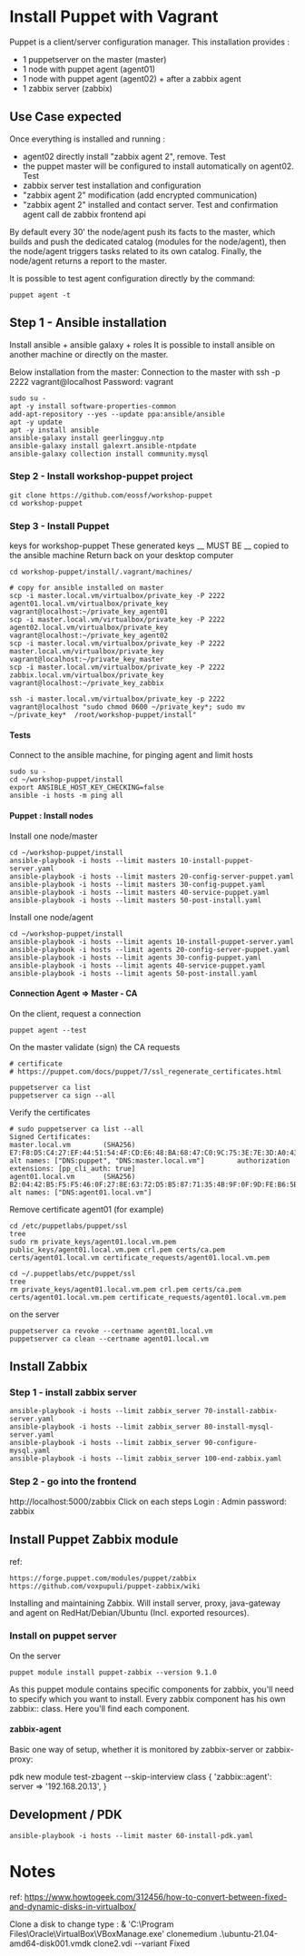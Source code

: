 # Install Puppet with Vagrant
Puppet is a client/server configuration manager.
This installation provides :
 - 1 puppetserver on the master (master)
 - 1 node with puppet agent (agent01)
 - 1 node with puppet agent (agent02) + after a zabbix agent
 - 1 zabbix server (zabbix)

## Use Case expected
Once everything is installed and running : 
 - agent02 directly install "zabbix agent 2", remove. Test
 - the puppet master will be configured to install automatically on agent02. Test
 - zabbix server test installation and configuration
 - "zabbix agent 2" modification (add encrypted communication)
 - "zabbix agent 2" installed and contact server. Test and confirmation agent call de zabbix frontend api

By default every 30' the node/agent push its facts to the master, which builds and push the dedicated catalog (modules for the node/agent), then the node/agent triggers tasks related to its own catalog. Finally, the node/agent returns a report to the master.

It is possible to test agent configuration directly by the command:
````
puppet agent -t
````

## Step 1 - Ansible installation
Install ansible + ansible galaxy + roles
It is possible to install ansible on another machine or directly on the master.

Below installation from the master:
Connection to the master with ssh -p 2222 vagrant@localhost
Password: vagrant
````
sudo su -
apt -y install software-properties-common
add-apt-repository --yes --update ppa:ansible/ansible
apt -y update
apt -y install ansible
ansible-galaxy install geerlingguy.ntp
ansible-galaxy install galexrt.ansible-ntpdate
ansible-galaxy collection install community.mysql
````

### Step 2 - Install workshop-puppet project
````
git clone https://github.com/eossf/workshop-puppet
cd workshop-puppet
````

### Step 3 - Install Puppet
keys for workshop-puppet
These generated keys __ MUST BE __ copied to the ansible machine
Return back on your desktop computer
````
cd workshop-puppet/install/.vagrant/machines/

# copy for ansible installed on master
scp -i master.local.vm/virtualbox/private_key -P 2222 agent01.local.vm/virtualbox/private_key vagrant@localhost:~/private_key_agent01
scp -i master.local.vm/virtualbox/private_key -P 2222 agent02.local.vm/virtualbox/private_key vagrant@localhost:~/private_key_agent02
scp -i master.local.vm/virtualbox/private_key -P 2222 master.local.vm/virtualbox/private_key vagrant@localhost:~/private_key_master
scp -i master.local.vm/virtualbox/private_key -P 2222 zabbix.local.vm/virtualbox/private_key vagrant@localhost:~/private_key_zabbix

ssh -i master.local.vm/virtualbox/private_key -p 2222 vagrant@localhost "sudo chmod 0600 ~/private_key*; sudo mv ~/private_key*  /root/workshop-puppet/install"
````

#### Tests
Connect to the ansible machine, for pinging agent and limit hosts
````
sudo su -
cd ~/workshop-puppet/install
export ANSIBLE_HOST_KEY_CHECKING=false
ansible -i hosts -m ping all
````

#### Puppet : Install nodes
Install one node/master

````
cd ~/workshop-puppet/install
ansible-playbook -i hosts --limit masters 10-install-puppet-server.yaml
ansible-playbook -i hosts --limit masters 20-config-server-puppet.yaml
ansible-playbook -i hosts --limit masters 30-config-puppet.yaml
ansible-playbook -i hosts --limit masters 40-service-puppet.yaml
ansible-playbook -i hosts --limit masters 50-post-install.yaml
````

Install one node/agent
````
cd ~/workshop-puppet/install
ansible-playbook -i hosts --limit agents 10-install-puppet-server.yaml
ansible-playbook -i hosts --limit agents 20-config-server-puppet.yaml
ansible-playbook -i hosts --limit agents 30-config-puppet.yaml
ansible-playbook -i hosts --limit agents 40-service-puppet.yaml
ansible-playbook -i hosts --limit agents 50-post-install.yaml
````

#### Connection Agent => Master - CA 
On the client, request a connection 
````
puppet agent --test
````

On the master validate (sign) the CA requests
````
# certificate
# https://puppet.com/docs/puppet/7/ssl_regenerate_certificates.html

puppetserver ca list
puppetserver ca sign --all
````

Verify the certificates
````
# sudo puppetserver ca list --all
Signed Certificates:
master.local.vm        (SHA256)  E7:F8:D5:C4:27:EF:44:51:54:4F:CD:E6:48:BA:68:47:C0:9C:75:3E:7E:3D:A0:43:39:8E:94:C5:5B:70:CB:D5 alt names: ["DNS:puppet", "DNS:master.local.vm"]        authorization extensions: [pp_cli_auth: true]
agent01.local.vm       (SHA256)  B2:04:42:B5:F5:F5:46:0F:27:8E:63:72:D5:B5:87:71:35:4B:9F:0F:9D:FE:B6:5B:DC:DE:4E:A8:8F:D6:92:17 alt names: ["DNS:agent01.local.vm"]
````

Remove certificate agent01 (for example)
````
cd /etc/puppetlabs/puppet/ssl
tree
sudo rm private_keys/agent01.local.vm.pem public_keys/agent01.local.vm.pem crl.pem certs/ca.pem certs/agent01.local.vm certificate_requests/agent01.local.vm.pem

cd ~/.puppetlabs/etc/puppet/ssl
tree
rm private_keys/agent01.local.vm.pem crl.pem certs/ca.pem certs/agent01.local.vm.pem certificate_requests/agent01.local.vm.pem
````

on the server
````
puppetserver ca revoke --certname agent01.local.vm
puppetserver ca clean --certname agent01.local.vm
````

## Install Zabbix
### Step 1 - install zabbix server
````
ansible-playbook -i hosts --limit zabbix_server 70-install-zabbix-server.yaml
ansible-playbook -i hosts --limit zabbix_server 80-install-mysql-server.yaml
ansible-playbook -i hosts --limit zabbix_server 90-configure-mysql.yaml
ansible-playbook -i hosts --limit zabbix_server 100-end-zabbix.yaml
````

### Step 2 - go into the frontend

http://localhost:5000/zabbix
Click on each steps
Login   : Admin
password: zabbix

## Install Puppet Zabbix module
ref:

    https://forge.puppet.com/modules/puppet/zabbix
    https://github.com/voxpupuli/puppet-zabbix/wiki

Installing and maintaining Zabbix. Will install server, proxy, java-gateway and agent on RedHat/Debian/Ubuntu (Incl. exported resources).

### Install on puppet server
On the server
````
puppet module install puppet-zabbix --version 9.1.0
````

As this puppet module contains specific components for zabbix, you'll need to specify which you want to install. Every zabbix component has his own zabbix:: class. Here you'll find each component.

#### zabbix-agent
Basic one way of setup, whether it is monitored by zabbix-server or zabbix-proxy:

pdk new module test-zbagent --skip-interview
class { 'zabbix::agent':
  server => '192.168.20.13',
}


## Development / PDK
````
ansible-playbook -i hosts --limit master 60-install-pdk.yaml
````

# Notes
ref:
    https://www.howtogeek.com/312456/how-to-convert-between-fixed-and-dynamic-disks-in-virtualbox/

Clone a disk to change type :
    & 'C:\Program Files\Oracle\VirtualBox\VBoxManage.exe' clonemedium .\ubuntu-21.04-amd64-disk001.vmdk clone2.vdi --variant Fixed
